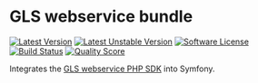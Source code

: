 # GLS webservice bundle

[![Latest Version][ico-version]][link-packagist]
[![Latest Unstable Version][ico-unstable-version]][link-packagist]
[![Software License][ico-license]](LICENSE)
[![Build Status][ico-travis]][link-travis]
[![Quality Score][ico-code-quality]][link-code-quality]

Integrates the [GLS webservice PHP SDK](https://github.com/Setono/gls-webservice-php-sdk) into Symfony.

[ico-version]: https://poser.pugx.org/setono/gls-webservice-bundle/v/stable
[ico-unstable-version]: https://poser.pugx.org/setono/gls-webservice-bundle/v/unstable
[ico-license]: https://poser.pugx.org/setono/gls-webservice-bundle/license
[ico-travis]: https://travis-ci.com/Setono/GlsWebserviceBundle.svg?branch=master
[ico-code-quality]: https://img.shields.io/scrutinizer/g/Setono/GlsWebserviceBundle.svg?style=flat-square

[link-packagist]: https://packagist.org/packages/setono/gls-webservice-bundle
[link-travis]: https://travis-ci.com/Setono/GlsWebserviceBundle
[link-code-quality]: https://scrutinizer-ci.com/g/Setono/GlsWebserviceBundle
